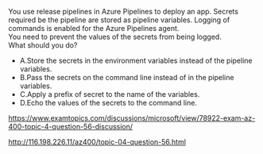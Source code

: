 You use release pipelines in Azure Pipelines to deploy an app. Secrets required be the pipeline are stored as pipeline variables. Logging of commands is enabled for the Azure Pipelines agent.<br/>You need to prevent the values of the secrets from being logged.<br/>What should you do?<br/><ul><li class="multi-choice-item correct-hidden"><span class="multi-choice-letter" data-choice-letter="A">A.</span>Store the secrets in the environment variables instead of the pipeline variables.</li><li class="multi-choice-item"><span class="multi-choice-letter" data-choice-letter="B">B.</span>Pass the secrets on the command line instead of in the pipeline variables.</li><li class="multi-choice-item"><span class="multi-choice-letter" data-choice-letter="C">C.</span>Apply a prefix of secret to the name of the variables.</li><li class="multi-choice-item"><span class="multi-choice-letter" data-choice-letter="D">D.</span>Echo the values of the secrets to the command line.</li></ul><p><a href="https://www.examtopics.com/discussions/microsoft/view/78922-exam-az-400-topic-4-question-56-discussion/">https://www.examtopics.com/discussions/microsoft/view/78922-exam-az-400-topic-4-question-56-discussion/</a></p><p><a href="http://116.198.226.11/az400/topic-04-question-56.html">http://116.198.226.11/az400/topic-04-question-56.html</a></p><script src="https://giscus.app/client.js"                    data-repo="azsamples/az204"                    data-repo-id="R_kgDOMRXzDQ"                    data-category="General"                    data-category-id="DIC_kwDOMRXzDc4Cgi27"                    data-mapping="pathname"                    data-strict="1"                    data-reactions-enabled="0"                    data-emit-metadata="0"                    data-input-position="bottom"                    data-theme="preferred_color_scheme"                    data-lang="en"                    crossorigin="anonymous"                    async>                    </script>